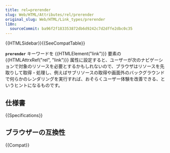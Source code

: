 ```yaml
---
title: rel=prerender
slug: Web/HTML/Attributes/rel/prerender
original_slug: Web/HTML/Link_types/prerender
l10n:
  sourceCommit: ba96f2f183353872db6d9242c7d2dffe2dbc0c35
---
```


{{HTMLSidebar}}{{SeeCompatTable}}

**`prerender`** キーワードを {{HTMLElement("link")}} 要素の {{HTMLAttrxRef("rel", "link")}} 属性に設定すると、ユーザーが次のナビゲーションで対象のリソースを必要とするかもしれないので、ブラウザはリソースを先取りして取得・処理し、例えばサブリソースの取得や画面外のバックグラウンドで何らかのレンダリングを実行すれば、おそらくユーザー体験を改善できる、というヒントになるものです。

## 仕様書

{{Specifications}}

## ブラウザーの互換性

{{Compat}}
